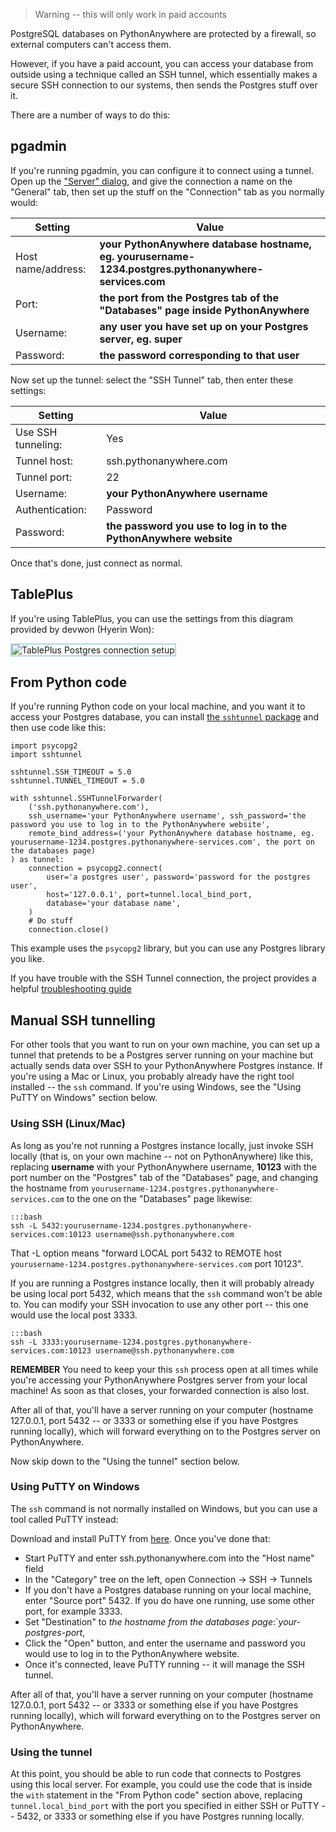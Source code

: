 
<!--
.. title: Accessing your PostgreSQL database from outside PythonAnywhere
.. slug: AccessingPostgresFromOutsidePythonAnywhere
.. date: 2017-05-12 19:09 UTC+01:00
.. tags:
.. category:
.. link:
.. description:
.. type: text
-->

> Warning -- this will only work in paid accounts

PostgreSQL databases on PythonAnywhere are protected by a firewall, so external
computers can't access them.

However, if you have a paid account, you can access your database
from outside using a technique called an SSH tunnel, which essentially makes
a secure SSH connection to our systems, then sends the Postgres stuff over it.

There are a number of ways to do this:


## pgadmin

If you're running pgadmin, you can configure it to connect using a tunnel.  Open up
the ["Server" dialog](https://www.pgadmin.org/docs/pgadmin4/4.14/server_dialog.html),
and give the connection a name on the "General" tab, then set up the stuff on the
"Connection" tab as you normally would:

| Setting  | Value |
|--|--|
| Host name/address:  | **your PythonAnywhere database hostname, eg. yourusername-1234.postgres.pythonanywhere-services.com** |
| Port:  | **the port from the Postgres tab of the "Databases" page inside PythonAnywhere** |
| Username:  | **any user you have set up on your Postgres server, eg. super** |
| Password:  | **the password corresponding to that user** |


Now set up the tunnel: select the "SSH Tunnel" tab, then enter these settings:

| Setting  | Value |
|--|--|
| Use SSH tunneling:  | Yes |
| Tunnel host:  | ssh.pythonanywhere.com |
| Tunnel port:  | 22 |
| Username:  | **your PythonAnywhere username** |
| Authentication:  | Password |
| Password:  | **the password you use to log in to the PythonAnywhere website** |


Once that's done, just connect as normal.


## TablePlus

If you're using TablePlus, you can use the settings from this diagram provided by
devwon (Hyerin Won):

<img alt="TablePlus Postgres connection setup" src="/postgres-tableplus.png" style="border: 2px solid lightblue; max-width: 70%;">


## From Python code

If you're running Python code on your local machine, and you want it to access
your Postgres database, you can install [the `sshtunnel` package](https://pypi.python.org/pypi/sshtunnel)
and then use code like this:

    import psycopg2
    import sshtunnel

    sshtunnel.SSH_TIMEOUT = 5.0
    sshtunnel.TUNNEL_TIMEOUT = 5.0

    with sshtunnel.SSHTunnelForwarder(
        ('ssh.pythonanywhere.com'),
        ssh_username='your PythonAnywhere username', ssh_password='the password you use to log in to the PythonAnywhere website',
        remote_bind_address=('your PythonAnywhere database hostname, eg. yourusername-1234.postgres.pythonanywhere-services.com', the port on the databases page)
    ) as tunnel:
        connection = psycopg2.connect(
            user='a postgres user', password='password for the postgres user',
            host='127.0.0.1', port=tunnel.local_bind_port,
            database='your database name',
        )
        # Do stuff
        connection.close()

This example uses the `psycopg2` library, but you can use any Postgres
library you like.

If you have trouble with the SSH Tunnel connection, the project provides a
helpful [troubleshooting guide](https://github.com/pahaz/sshtunnel/blob/master/Troubleshoot.rst)


## Manual SSH tunnelling

For other tools that you want to run on your own machine, you can set up a tunnel that pretends to be a Postgres server
running on your machine but actually sends data over SSH to your PythonAnywhere
Postgres instance.  If you're using a Mac or Linux, you probably already have the
right tool installed -- the `ssh` command.  If you're using Windows, see the "Using PuTTY on Windows"
section below.

### Using SSH (Linux/Mac)

As long as you're not running a Postgres instance locally, just invoke SSH locally
(that is, on your own machine -- not on PythonAnywhere) like this, replacing
**username** with your PythonAnywhere username, **10123** with the port number
on the "Postgres" tab of the "Databases" page, and changing the hostname from
`yourusername-1234.postgres.pythonanywhere-services.com` to the one on the "Databases" page
likewise:

    :::bash
    ssh -L 5432:yourusername-1234.postgres.pythonanywhere-services.com:10123 username@ssh.pythonanywhere.com

That -L option means "forward LOCAL port 5432 to REMOTE host
`yourusername-1234.postgres.pythonanywhere-services.com` port 10123".

If you are running a Postgres instance locally, then it will probably already be using
local port 5432, which means that the `ssh` command won't be able to.  You can modify your SSH invocation
to use any other port -- this one would use the local post 3333.

    :::bash
    ssh -L 3333:yourusername-1234.postgres.pythonanywhere-services.com:10123 username@ssh.pythonanywhere.com

**REMEMBER** You need to keep your this `ssh` process open at all times while
you're accessing your PythonAnywhere Postgres server from your local machine! As
soon as that closes, your forwarded connection is also lost.

After all of that, you'll have a server running on your computer (hostname
127.0.0.1, port 5432 -- or 3333 or something else if you have Postgres running locally),
which will forward everything on to the Postgres server on PythonAnywhere.

Now skip down to the "Using the tunnel" section below.

### Using PuTTY on Windows

The `ssh` command is not normally installed on Windows, but you can use a tool
called PuTTY instead:

Download and install PuTTY from [here](https://www.putty.org).  Once you've done that:

* Start PuTTY and enter ssh.pythonanywhere.com into the "Host name" field
* In the "Category" tree on the left, open Connection -> SSH -> Tunnels
* If you don't have a Postgres database running on your local machine, enter "Source port" 5432.  If you
  do have one running, use some other port, for example 3333.
* Set "Destination" to *the hostname from the databases page*:`*your-postgres-port*,
* Click the "Open" button, and enter the username and password you would use to log in to the PythonAnywhere website.
* Once it's connected, leave PuTTY running -- it will manage the SSH tunnel.

After all of that, you'll have a server running on your computer (hostname
127.0.0.1, port 5432 -- or 3333 or something else if you have Postgres running locally),
which will forward everything on to the Postgres server on PythonAnywhere.


### Using the tunnel

At this point, you should be able to run code that connects to Postgres using this local server.
For example, you could use the code that is inside the `with` statement in the
"From Python code" section above, replacing `tunnel.local_bind_port` with the
port you specified in either SSH or PuTTY -- 5432, or 3333 or something else if you have Postgres running locally.


